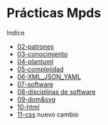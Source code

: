 # Prácticas Mpds

Indice

- [02-patrones](https://github.com/Juzzgoo/git_practicas/tree/main/02-patrones)
- [03-conocimiento](https://github.com/Juzzgoo/git_practicas/tree/main/03-conocimiento)
- [04-plantuml](https://github.com/Juzzgoo/git_practicas/tree/main/04-plantuml)
- [05-complejidad](https://github.com/Juzzgoo/git_practicas/tree/main/05-complejidad)
- [06-XML_JSON_YAML](https://github.com/Juzzgoo/git_practicas/tree/main/06-XML_JSON_YAML)
- [07-software](https://github.com/Juzzgoo/git_practicas/tree/main/07-software)
- [08-disciplinas de software](https://github.com/Juzzgoo/git_practicas/tree/main/08-disciplinas%20de%20software)
- [09-dom&svg](https://github.com/Juzzgoo/git_practicas/tree/main/09-dom%26svg)
- [10-html](https://github.com/Juzzgoo/git_practicas/tree/main/10-html)
- [11-css](https://github.com/Juzzgoo/git_practicas/tree/main/11-css)
nuevo cambio